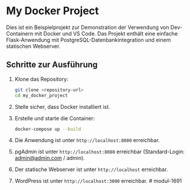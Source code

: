 # My Docker Project

Dies ist ein Beispielprojekt zur Demonstration der Verwendung von Dev-Containern mit Docker und VS Code. Das Projekt enthält eine einfache Flask-Anwendung mit PostgreSQL-Datenbankintegration und einem statischen Webserver.

## Schritte zur Ausführung

1. Klone das Repository:
   ```bash
   git clone <repository-url>
   cd my_docker_project
   ```

2. Stelle sicher, dass Docker installiert ist.

3. Erstelle und starte die Container:
   ```bash
   docker-compose up --build
   ```

4. Die Anwendung ist unter `http://localhost:8000` erreichbar.

5. pgAdmin ist unter `http://localhost:8080` erreichbar (Standard-Login: admin@admin.com / admin).

6. Der statische Webserver ist unter `http://localhost` erreichbar.

7. WordPress ist unter `http://localhost:3000` erreichbar.
#   m o d u l - 1 6 9 1  
 